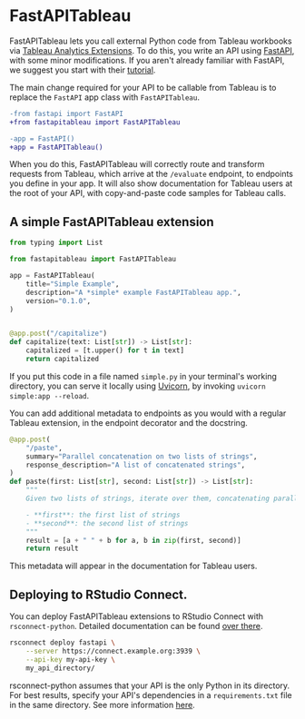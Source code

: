 # FastAPITableau

FastAPITableau lets you call external Python code from Tableau workbooks via [Tableau Analytics
Extensions](https://tableau.github.io/analytics-extensions-api/). To do this, you write an API using [FastAPI](https://fastapi.tiangolo.com), with some minor modifications. If you aren't already familiar with FastAPI, we suggest you start with their [tutorial](https://fastapi.tiangolo.com/tutorial/). 

The main change required for your API to be callable from Tableau is to replace the `FastAPI` app class with `FastAPITableau`.

```diff
-from fastapi import FastAPI
+from fastapitableau import FastAPITableau

-app = FastAPI()
+app = FastAPITableau()
``` 

When you do this, FastAPITableau will correctly route and transform requests from Tableau, which arrive at the `/evaluate` endpoint, to endpoints you define in your app. It will also show documentation for Tableau users at the root of your API, with copy-and-paste code samples for Tableau calls.

## A simple FastAPITableau extension

```python
from typing import List

from fastapitableau import FastAPITableau

app = FastAPITableau(
    title="Simple Example",
    description="A *simple* example FastAPITableau app.",
    version="0.1.0",
)


@app.post("/capitalize")
def capitalize(text: List[str]) -> List[str]:
    capitalized = [t.upper() for t in text]
    return capitalized
```

If you put this code in a file named `simple.py` in your terminal's working directory, you can serve it locally using [Uvicorn](https://www.uvicorn.org), by invoking `uvicorn simple:app --reload`.

You can add additional metadata to endpoints as you would with a regular Tableau extension, in the endpoint decorator and the docstring.

```python
@app.post(
    "/paste",
    summary="Parallel concatenation on two lists of strings",
    response_description="A list of concatenated strings",
)
def paste(first: List[str], second: List[str]) -> List[str]:
    """
    Given two lists of strings, iterate over them, concatenating parallel items.

    - **first**: the first list of strings
    - **second**: the second list of strings
    """
    result = [a + " " + b for a, b in zip(first, second)]
    return result
```

This metadata will appear in the documentation for Tableau users.

## Deploying to RStudio Connect.

You can deploy FastAPITableau extensions to RStudio Connect with `rsconnect-python`. Detailed documentation can be found [over there](https://github.com/rstudio/rsconnect-python#deploying-python-content-to-rstudio-connect).

```bash
rsconnect deploy fastapi \
    --server https://connect.example.org:3939 \
    --api-key my-api-key \
    my_api_directory/
```

rsconnect-python assumes that your API is the only Python in its directory. For best results, specify your API's dependencies in a `requirements.txt` file in the same directory. See more information [here](https://github.com/rstudio/rsconnect-python#package-dependencies-1).
